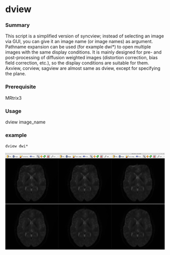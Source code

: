 # dview


### Summary
This script is a simplified version of syncview; instead of selecting an image via GUI, you can give it an image name (or image names) as argument. Pathname expansion can be used (for example dwi*) 
to open multiple images with the same display conditions. It is mainly designed for pre- and post-processing of diffusion weighted images (distortion correction, bias field correction, etc.), so the display conditions are suitable for them.
Axview, corview, sagview are almost same as dview, except for specifying the plane.

### Prerequisite
MRtrix3

### Usage

dview image_name

### example

```
dview dwi*
```

![](2023-11-13-11-46-52.png)
